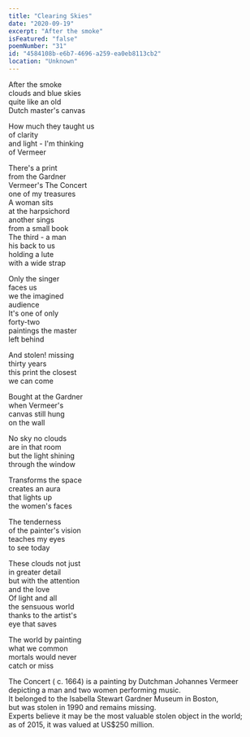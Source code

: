 ```yaml
---
title: "Clearing Skies"
date: "2020-09-19"
excerpt: "After the smoke"
isFeatured: "false"
poemNumber: "31"
id: "4584108b-e6b7-4696-a259-ea0eb8113cb2"
location: "Unknown"
---
```


After the smoke  
 clouds and blue skies  
 quite like an old  
 Dutch master's canvas

How much they taught us  
 of clarity  
 and light - I'm thinking  
 of Vermeer

There's a print  
 from the Gardner  
 Vermeer's The Concert  
 one of my treasures  
A woman sits  
 at the harpsichord  
 another sings  
 from a small book  
The third - a man  
 his back to us  
 holding a lute  
 with a wide strap

Only the singer  
 faces us  
 we the imagined  
 audience  
It's one of only  
 forty-two  
 paintings the master  
 left behind

And stolen! missing  
 thirty years  
 this print the closest  
 we can come

Bought at the Gardner  
 when Vermeer's  
 canvas still hung  
 on the wall

No sky no clouds  
 are in that room  
 but the light shining  
 through the window

Transforms the space  
 creates an aura  
 that lights up  
 the women's faces

The tenderness  
 of the painter's vision  
 teaches my eyes  
 to see today

These clouds not just  
 in greater detail  
 but with the attention  
 and the love  
Of light and all  
 the sensuous world  
 thanks to the artist's  
 eye that saves

The world by painting  
 what we common  
 mortals would never  
 catch or miss

The Concert ( c. 1664) is a painting by Dutchman Johannes Vermeer  
 depicting a man and two women performing music.  
 It belonged to the Isabella Stewart Gardner Museum in Boston,  
 but was stolen in 1990 and remains missing.  
 Experts believe it may be the most valuable stolen object in the world;  
 as of 2015, it was valued at US$250 million.
